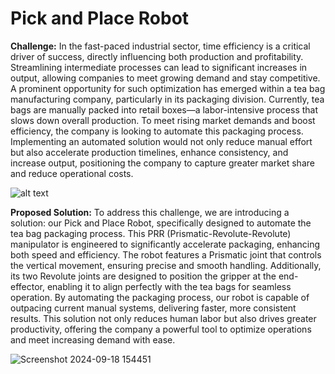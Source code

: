 # Pick and Place Robot

**Challenge:** In the fast-paced industrial sector, time efficiency is a critical driver of success, directly influencing both production and profitability. Streamlining intermediate processes can lead to significant increases in output, allowing companies to meet growing demand and stay competitive. A prominent opportunity for such optimization has emerged within a tea bag manufacturing company, particularly in its packaging division. Currently, tea bags are manually packed into retail boxes—a labor-intensive process that slows down overall production. To meet rising market demands and boost efficiency, the company is looking to automate this packaging process. Implementing an automated solution would not only reduce manual effort but also accelerate production timelines, enhance consistency, and increase output, positioning the company to capture greater market share and reduce operational costs.

![alt text](https://venturetea.com/wp-content/uploads/2022/06/premium-ceylon-black-tea-exporter-in-colombo-sri-lanka-42-768x432.jpg) 

**Proposed Solution:** To address this challenge, we are introducing a solution: our Pick and Place Robot, specifically designed to automate the tea bag packaging process. This PRR (Prismatic-Revolute-Revolute) manipulator is engineered to significantly accelerate packaging, enhancing both speed and efficiency. The robot features a Prismatic joint that controls the vertical movement, ensuring precise and smooth handling. Additionally, its two Revolute joints are designed to position the gripper at the end-effector, enabling it to align perfectly with the tea bags for seamless operation. By automating the packaging process, our robot is capable of outpacing current manual systems, delivering faster, more consistent results. This solution not only reduces human labor but also drives greater productivity, offering the company a powerful tool to optimize operations and meet increasing demand with ease.

![Screenshot 2024-09-18 154451](https://github.com/user-attachments/assets/29d73aad-97d2-46d2-96cc-aa36e7f9b90c)
